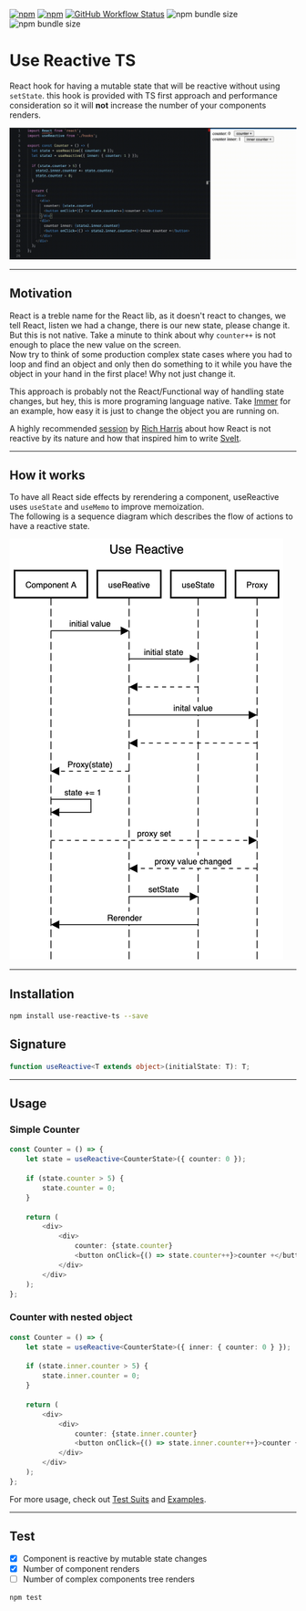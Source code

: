 [![npm](https://img.shields.io/npm/v/use-reactive-ts)](https://www.npmjs.com/package/use-reactive-ts)
[![npm](https://img.shields.io/npm/dt/use-reactive-ts)](https://www.npmjs.com/package/use-reactive-ts)
[![GitHub Workflow Status](https://img.shields.io/github/workflow/status/avipunes/use-reactive-ts/Release)](https://github.com/avipunes/use-reactive-ts/actions/workflows/release.yml)
![npm bundle size](https://img.shields.io/bundlephobia/min/use-reactive-ts)
![npm bundle size](https://img.shields.io/bundlephobia/minzip/use-reactive-ts)

# Use Reactive TS

React hook for having a mutable state that will be reactive without using `setState`. this hook is provided with TS first approach and performance consideration so it will **not** increase the number of your components renders.

![UseReactive Simple Usage](./assets/counter-usage.gif)

---

## Motivation

React is a treble name for the React lib, as it doesn't react to changes, we tell React, listen we had a change, there is our new state, please change it. But this is not native. Take a minute to think about why `counter++` is not enough to place the new value on the screen.<br>
Now try to think of some production complex state cases where you had to loop and find an object and only then do something to it while you have the object in your hand in the first place! Why not just change it.

This approach is probably not the React/Functional way of handling state changes, but hey, this is more programing language native. Take [Immer](https://immerjs.github.io/immer/) for an example, how easy it is just to change the object you are running on.<br>

A highly recommended [session](https://www.youtube.com/watch?v=AdNJ3fydeao) by [Rich Harris](https://github.com/Rich-Harris) about how React is not reactive by its nature and how that inspired him to write [Svelt](https://github.com/sveltejs/svelte).

---

## How it works

To have all React side effects by rerendering a component, useReactive uses `useState` and `useMemo` to improve memoization.<br>
The following is a sequence diagram which describes the flow of actions to have a reactive state.

![UseReactive Simple Usage](./assets/use-reactive-sequence-diagram-flow.png)

---

## Installation

```sh
npm install use-reactive-ts --save
```

## Signature

```typescript
function useReactive<T extends object>(initialState: T): T;
```

---

## Usage

### Simple Counter

```typescript
const Counter = () => {
    let state = useReactive<CounterState>({ counter: 0 });

    if (state.counter > 5) {
        state.counter = 0;
    }

    return (
        <div>
            <div>
                counter: {state.counter}
                <button onClick={() => state.counter++}>counter +</button>
            </div>
        </div>
    );
};
```

### Counter with nested object

```typescript
const Counter = () => {
    let state = useReactive<CounterState>({ inner: { counter: 0 } });

    if (state.inner.counter > 5) {
        state.inner.counter = 0;
    }

    return (
        <div>
            <div>
                counter: {state.inner.counter}
                <button onClick={() => state.inner.counter++}>counter +</button>
            </div>
        </div>
    );
};
```

For more usage, check out [Test Suits](https://github.com/avipunes/use-reactive-ts/tree/main/src/tests) and [Examples](https://github.com/avipunes/use-reactive-ts/tree/main/src/examples).

---

## Test

-   [x] Component is reactive by mutable state changes
-   [x] Number of component renders
-   [ ] Number of complex components tree renders

```sh
npm test
```
